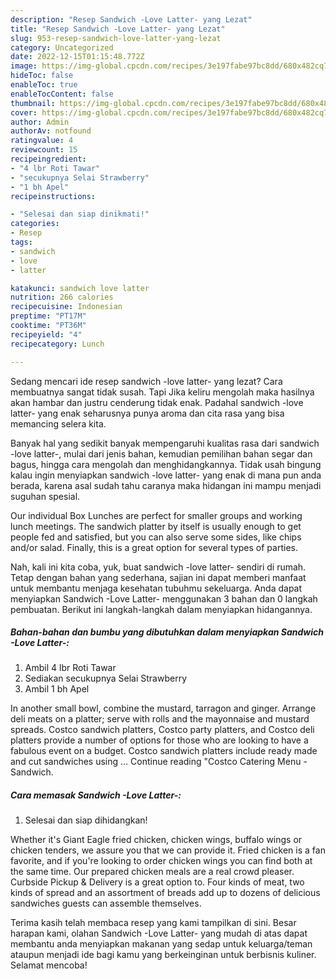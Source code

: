 ```yaml
---
description: "Resep Sandwich -Love Latter- yang Lezat"
title: "Resep Sandwich -Love Latter- yang Lezat"
slug: 953-resep-sandwich-love-latter-yang-lezat
category: Uncategorized
date: 2022-12-15T01:15:48.772Z
image: https://img-global.cpcdn.com/recipes/3e197fabe97bc8dd/680x482cq70/sandwich-love-latter-foto-resep-utama.jpg
hideToc: false
enableToc: true
enableTocContent: false
thumbnail: https://img-global.cpcdn.com/recipes/3e197fabe97bc8dd/680x482cq70/sandwich-love-latter-foto-resep-utama.jpg
cover: https://img-global.cpcdn.com/recipes/3e197fabe97bc8dd/680x482cq70/sandwich-love-latter-foto-resep-utama.jpg
author: Admin
authorAv: notfound
ratingvalue: 4
reviewcount: 15
recipeingredient:
- "4 lbr Roti Tawar"
- "secukupnya Selai Strawberry"
- "1 bh Apel"
recipeinstructions:

- "Selesai dan siap dinikmati!"
categories:
- Resep
tags:
- sandwich
- love
- latter

katakunci: sandwich love latter 
nutrition: 266 calories
recipecuisine: Indonesian
preptime: "PT17M"
cooktime: "PT36M"
recipeyield: "4"
recipecategory: Lunch

---
```



Sedang mencari ide resep sandwich -love latter- yang lezat? Cara membuatnya sangat tidak susah. Tapi Jika keliru mengolah maka hasilnya akan hambar dan justru cenderung tidak enak. Padahal sandwich -love latter- yang enak seharusnya punya aroma dan cita rasa yang bisa memancing selera kita.


Banyak hal yang sedikit banyak mempengaruhi kualitas rasa dari sandwich -love latter-, mulai dari jenis bahan, kemudian pemilihan bahan segar dan bagus, hingga cara mengolah dan menghidangkannya. Tidak usah bingung kalau ingin menyiapkan sandwich -love latter- yang enak di mana pun anda berada, karena asal sudah tahu caranya maka hidangan ini mampu menjadi suguhan spesial.

Our individual Box Lunches are perfect for smaller groups and working lunch meetings. The sandwich platter by itself is usually enough to get people fed and satisfied, but you can also serve some sides, like chips and/or salad. Finally, this is a great option for several types of parties.


Nah, kali ini kita coba, yuk, buat sandwich -love latter- sendiri di rumah. Tetap dengan bahan yang sederhana, sajian ini dapat memberi manfaat untuk membantu menjaga kesehatan tubuhmu sekeluarga. Anda dapat menyiapkan Sandwich -Love Latter- menggunakan 3 bahan dan 0 langkah pembuatan. Berikut ini langkah-langkah dalam menyiapkan hidangannya.

<!--inarticleads1-->

##### Bahan-bahan dan bumbu yang dibutuhkan dalam menyiapkan Sandwich -Love Latter-:

1. Ambil 4 lbr Roti Tawar
1. Sediakan secukupnya Selai Strawberry
1. Ambil 1 bh Apel


In another small bowl, combine the mustard, tarragon and ginger. Arrange deli meats on a platter; serve with rolls and the mayonnaise and mustard spreads. Costco sandwich platters, Costco party platters, and Costco deli platters provide a number of options for those who are looking to have a fabulous event on a budget. Costco sandwich platters include ready made and cut sandwiches using … Continue reading &#34;Costco Catering Menu - Sandwich. 

<!--inarticleads2-->

##### Cara memasak Sandwich -Love Latter-:


1. Selesai dan siap dihidangkan!

Whether it&#39;s Giant Eagle fried chicken, chicken wings, buffalo wings or chicken tenders, we assure you that we can provide it. Fried chicken is a fan favorite, and if you&#39;re looking to order chicken wings you can find both at the same time. Our prepared chicken meals are a real crowd pleaser. Curbside Pickup &amp; Delivery is a great option to. Four kinds of meat, two kinds of spread and an assortment of breads add up to dozens of delicious sandwiches guests can assemble themselves. 

Terima kasih telah membaca resep yang kami tampilkan di sini. Besar harapan kami, olahan Sandwich -Love Latter- yang mudah di atas dapat membantu anda menyiapkan makanan yang sedap untuk keluarga/teman ataupun menjadi ide bagi kamu yang berkeinginan untuk berbisnis kuliner. Selamat mencoba!
